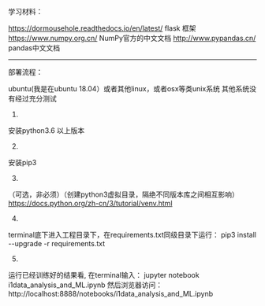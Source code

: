 学习材料：

https://dormousehole.readthedocs.io/en/latest/
flask 框架
https://www.numpy.org.cn/
NumPy官方的中文文档
http://www.pypandas.cn/
pandas中文文档


--------------------------------------------------------
部署流程：

ubuntu(我是在ubuntu 18.04）或者其他linux，或者osx等类unix系统
其他系统没有经过充分测试

1.
安装python3.6 以上版本

2. 
安装pip3 

3.
（可选，非必须）（创建python3虚拟目录，隔绝不同版本库之间相互影响）
https://docs.python.org/zh-cn/3/tutorial/venv.html


4.
terminal底下进入工程目录下，在requirements.txt同级目录下运行：
pip3 install --upgrade -r requirements.txt


5.
运行已经训练好的结果看, 在terminal输入：
jupyter notebook i1data_analysis_and_ML.ipynb
然后浏览器访问：http://localhost:8888/notebooks/i1data_analysis_and_ML.ipynb

